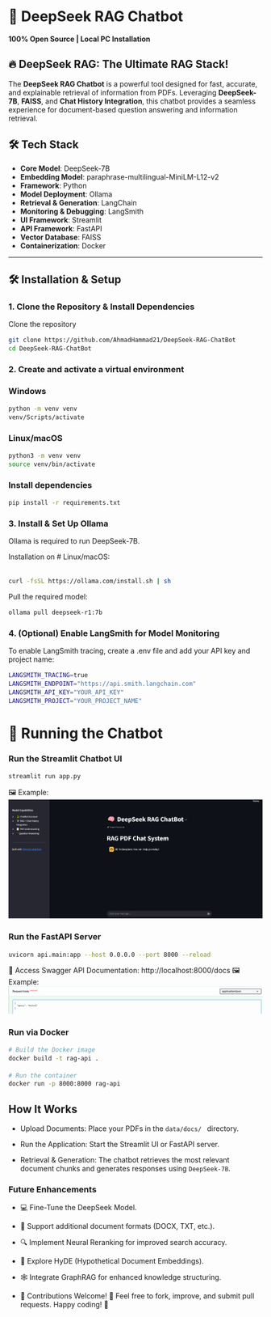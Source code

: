 # 🚀 DeepSeek RAG Chatbot
**100% Open Source | Local PC Installation**

## 🔥 DeepSeek RAG: The Ultimate RAG Stack!

The **DeepSeek RAG Chatbot** is a powerful tool designed for fast, accurate, and explainable retrieval of information from PDFs. Leveraging **DeepSeek-7B**, **FAISS**, and **Chat History Integration**, this chatbot provides a seamless experience for document-based question answering and information retrieval.

## 🛠️ Tech Stack

- **Core Model**: DeepSeek-7B
- **Embedding Model**: paraphrase-multilingual-MiniLM-L12-v2
- **Framework**: Python
- **Model Deployment**: Ollama
- **Retrieval & Generation**: LangChain
- **Monitoring & Debugging**: LangSmith
- **UI Framework**: Streamlit
- **API Framework**: FastAPI
- **Vector Database**: FAISS
- **Containerization**: Docker
---

## 🛠️ Installation & Setup

### 1. Clone the Repository & Install Dependencies
Clone the repository
```bash
git clone https://github.com/AhmadHammad21/DeepSeek-RAG-ChatBot
cd DeepSeek-RAG-ChatBot
```

### 2. Create and activate a virtual environment
### Windows
```bash
python -m venv venv
venv/Scripts/activate
```

### Linux/macOS
```bash
python3 -m venv venv
source venv/bin/activate
```

### Install dependencies
```bash
pip install -r requirements.txt
```

### 3. Install & Set Up Ollama
Ollama is required to run DeepSeek-7B.

Installation on # Linux/macOS:
```bash

curl -fsSL https://ollama.com/install.sh | sh

```

Pull the required model:
```bash
ollama pull deepseek-r1:7b
```

### 4. (Optional) Enable LangSmith for Model Monitoring

To enable LangSmith tracing, create a .env file and add your API key and project name:
```bash
LANGSMITH_TRACING=true
LANGSMITH_ENDPOINT="https://api.smith.langchain.com"
LANGSMITH_API_KEY="YOUR_API_KEY"
LANGSMITH_PROJECT="YOUR_PROJECT_NAME"
```

# 🚀 Running the Chatbot

### Run the Streamlit Chatbot UI
```bash
streamlit run app.py
```
🖼️ Example:
![Streamlit UI Screenshot](images/streamlit.png)


### Run the FastAPI Server
```bash
uvicorn api.main:app --host 0.0.0.0 --port 8000 --reload
```
📌 Access Swagger API Documentation: http://localhost:8000/docs
🖼️ Example:
![Swagger UI Screenshot](images/swagger.png)


### Run via Docker
```bash
# Build the Docker image
docker build -t rag-api .

# Run the container
docker run -p 8000:8000 rag-api
```

## How It Works

- Upload Documents: Place your PDFs in the `data/docs/ ` directory.

- Run the Application: Start the Streamlit UI or FastAPI server.

- Retrieval & Generation: The chatbot retrieves the most relevant document chunks and generates responses using `DeepSeek-7B`.

### Future Enhancements

- 💻 Fine-Tune the DeepSeek Model.

- 📂 Support additional document formats (DOCX, TXT, etc.).

- 🔍 Implement Neural Reranking for improved search accuracy.

- 🤖 Explore HyDE (Hypothetical Document Embeddings).

- 🕸️ Integrate GraphRAG for enhanced knowledge structuring.

- 📌 Contributions Welcome! 🚀 Feel free to fork, improve, and submit pull requests. Happy coding! 🎯